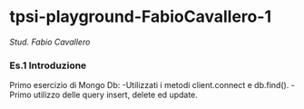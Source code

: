 # tpsi-playground-FabioCavallero-1

_Stud. Fabio Cavallero_

### Es.1 Introduzione

Primo esercizio di Mongo Db:
-Utilizzati i metodi client.connect e db.find().
-Primo utilizzo delle query insert, delete ed update.
